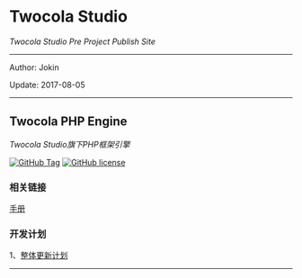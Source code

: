 # Twocola Studio

*Twocola Studio Pre Project Publish Site*

---

Author: Jokin

Update: 2017-08-05

---

## Twocola PHP Engine

*Twocola Studio旗下PHP框架引擎*

[![GitHub Tag](https://img.shields.io/github/tag/jokin1999/TwocolaPHPEngine.svg?style=flat-square)](https://github.com/jokin1999/TwocolaPHPEngine)
[![GitHub license](https://img.shields.io/badge/license-Apache%202-blue.svg?style=flat-square)](https://raw.githubusercontent.com/jokin1999/TwocolaPHPEngine/master/LICENSE)

### 相关链接

[手册](http://tce.twocola.com)

### 开发计划

1、[整体更新计划](http://pre-tproject.github.io/tce/upgrade.md)

---
